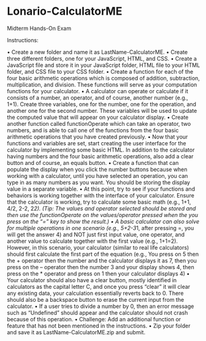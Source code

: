 # Lonario-CalculatorME
Midterm Hands-On Exam

Instructions:

• Create a new folder and name it as LastName-CalculatorME. 
• Create three different folders, one for your JavaScript, HTML, and CSS.
• Create a JavaScript file and store it in your JavaScript folder, HTML file to your HTML folder, and CSS file 
to your CSS folder. 
• Create a function for each of the four basic arithmetic operations which is composed of addition, 
subtraction, multiplication, and division. These functions will serve as your computation functions for your 
calculator.
• A calculator can operate or calculate if it consists of a number, an operator, and of course, another 
number (e.g., 1+1). Create three variables, one for the number, one for the operation, and another one 
for the second number. These variables will be used to update the computed value that will appear on 
your calculator display.
• Create another function called functionOperate which can take an operator, two numbers, and is able to 
call one of the functions from the four basic arithmetic operations that you have created previously. 
• Now that your functions and variables are set, start creating the user interface for the calculator by 
implementing some basic HTML. In addition to the calculator having numbers and the four basic 
arithmetic operations, also add a clear button and of course, an equals button.
• Create a function that can populate the display when you click the number buttons because when 
working with a calculator, until you have selected an operation, you can type in as many numbers as you 
want. You should be storing the display value in a separate variable. 
• At this point, try to see if your functions and behaviors is working together with the interface of your 
calculator. Ensure that the calculator is working, try to calculate some basic math (e.g., 1+1, 4/2, 2-2, 2*2). 
(Tip: The values and operator selected should be stored and then use the functionOperate on the 
values/operator pressed when the you press on the “=” key to show the result.)
• A basic calculator can also solve for multiple operations in one scenario (e.g., 5+2-3*1, after pressing =, 
you will get the answer 4) and NOT just first input value, one operator, and another value to calculate 
together with the first value (e.g., 1+1=2). However, in this scenario, your calculator (similar to real life 
calculators) should first calculate the first part of the equation (e.g., You press on 5 then the + operator
then the number and the calculator displays it as 7, then you press on the – operator then the number 3 
and your display shows 4, then press on the * operator and press on 1 then your calculator displays 4)
• Your calculator should also have a clear button, mostly identified in calculators as the capital letter C, and 
once you press “clear” it will clear any existing data, your calculation essentially reverts back to 0. There 
should also be a backspace button to erase the current input from the calculator.
• If a user tries to divide a number by 0, then an error message such as “Undefined” should appear and the 
calculator should not crash because of this operation.
• Challenge: Add an additional function or feature that has not been mentioned in the instructions. 
• Zip your folder and save it as LastName-CalculatorME.zip and submit.
